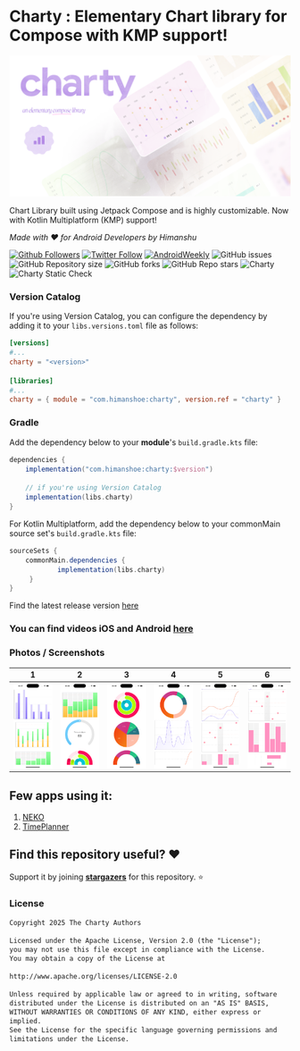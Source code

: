 # Charty : Elementary Chart library for Compose with KMP support!

![Banner](img/banner.png)

Chart Library built using Jetpack Compose and is highly customizable. Now with Kotlin
Multiplatform (KMP) support!

_Made with ❤️ for Android Developers by Himanshu_

[![Github Followers](https://img.shields.io/github/followers/hi-manshu?label=Follow&style=social)](https://github.com/hi-manshu)
[![Twitter Follow](https://img.shields.io/twitter/follow/hi_man_shoe?label=Follow&style=social)](https://twitter.com/hi_man_shoe)
[![AndroidWeekly](https://img.shields.io/badge/Featured%20in%20androidweekly.net-%23532-orange)](https://androidweekly.net/issues/issue-532)
![GitHub issues](https://img.shields.io/github/issues/hi-manshu/charty)
![GitHub Repository size](https://img.shields.io/github/repo-size/hi-manshu/charty)
![GitHub forks](https://img.shields.io/github/forks/hi-manshu/charty)
![GitHub Repo stars](https://img.shields.io/github/stars/hi-manshu/charty)
![Charty](https://img.shields.io/maven-central/v/com.himanshoe/charty?color=f4c430&label=Maven%20Central%20%3A%20Charty)
![Charty Static Check](https://github.com/hi-manshu/charty/actions/workflows/static-check.yml/badge.svg)

### Version Catalog

If you're using Version Catalog, you can configure the dependency by adding it to your
`libs.versions.toml` file as follows:

```toml
[versions]
#...
charty = "<version>"

[libraries]
#...
charty = { module = "com.himanshoe:charty", version.ref = "charty" }
```

### Gradle

Add the dependency below to your **module**'s `build.gradle.kts` file:

```gradle
dependencies {
    implementation("com.himanshoe:charty:$version")
    
    // if you're using Version Catalog
    implementation(libs.charty)
}
```

For Kotlin Multiplatform, add the dependency below to your commonMain source set's
`build.gradle.kts` file:

```gradle
sourceSets {
    commonMain.dependencies {
            implementation(libs.charty)
     }
}
```

Find the latest release version [here](https://github.com/hi-manshu/Charty/releases)

### You can find videos  iOS and Android [here](img/video)

### Photos / Screenshots

| 1                          | 2                          | 3                          | 4                          | 5                          | 6                          |
|----------------------------|----------------------------|----------------------------|----------------------------|----------------------------|----------------------------|
| ![1.png](img/photos/1.png) | ![2.png](img/photos/2.png) | ![3.png](img/photos/3.png) | ![4.png](img/photos/4.png) | ![5.png](img/photos/5.png) | ![6.png](img/photos/6.png) |

## Few apps using it:

1. [NEKO](https://github.com/nekomangaorg/Neko)
2. [TimePlanner](https://github.com/v1tzor/TimePlanner)

## Find this repository useful? :heart:
Support it by joining __[stargazers](https://github.com/hi-manshu/charty/stargazers)__ for this repository. :star: <br>

### License

```
Copyright 2025 The Charty Authors

Licensed under the Apache License, Version 2.0 (the "License");
you may not use this file except in compliance with the License.
You may obtain a copy of the License at

http://www.apache.org/licenses/LICENSE-2.0

Unless required by applicable law or agreed to in writing, software
distributed under the License is distributed on an "AS IS" BASIS,
WITHOUT WARRANTIES OR CONDITIONS OF ANY KIND, either express or implied.
See the License for the specific language governing permissions and
limitations under the License.
```
